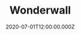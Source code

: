 ---
title: Wonderwall
status: Published
date: 2020-07-01T12:00:00.000Z
text: |-
  Today is gonna be the day\
  That they're gonna throw it back to you\
  By now you should've somehow\
  Realized what you gotta do

  I don't believe that anybody\
  Feels the way I do about you now

  Backbeat the word was on the street\
  That the fire in your heart is out\
  I'm sure you've heard it all before\
  But you never really had a doubt

  I don't believe that anybody\
  Feels the way I do about you now

  And all the roads we have to walk are winding\
  And all the lights that lead us there are blinding\
  There are many things that I would like to say to you\
  But I don't know how '

  Cause maybe\
  You're gonna be the one that saves me\
  And after all\
  You're my wonderwall

  Today was gonna be the day\
  But they'll never throw it back to you\
  By now you should've somehow\
  Realized what you're not to do

  I don't believe that anybody\
  Feels the way I do about you now

  And all the roads that lead to you were winding\
  And all the lights that light the way are blinding\
  There are many things that I would like to say to you\
  But I don't know how

  I said maybe\
  You're gonna be the one that saves me\
  And after all\
  You're my wonderwall\
  I said maybe (i said maybe)\
  You're gonna be the one that saves me\
  And after all\
  You're my wonderwall

  Said maybe\
  You're gonna be the one that saves me\
  You're gonna be the one that saves me\
  You're gonna be the one that saves me
---